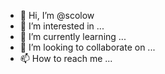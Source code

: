 - 👋 Hi, I’m @scolow
- 👀 I’m interested in ...
- 🌱 I’m currently learning ...
- 💞️ I’m looking to collaborate on ...
- 📫 How to reach me ...

<!---
scolow/scolow is a ✨ special ✨ repository because its `README.md` (this file) appears on your GitHub profile.
You can click the Preview link to take a look at your changes.
--->
